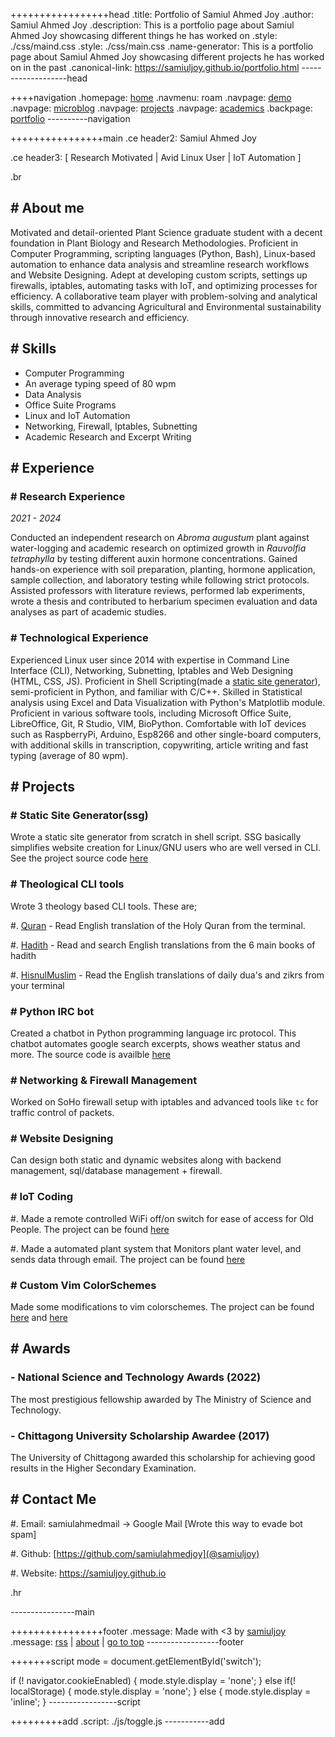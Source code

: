 +++++++++++++++++head
.title: Portfolio of Samiul Ahmed Joy
.author: Samiul Ahmed Joy
.description: This is a portfolio page about Samiul Ahmed Joy showcasing different things he has worked on
.style: ./css/maind.css
.style: ./css/main.css
.name-generator: This is a portfolio page about Samiul Ahmed Joy showcasing different projects he has worked on in the past
.canonical-link: https://samiuljoy.github.io/portfolio.html
-------------------head

++++navigation
.homepage: [home](./index.html)
.navmenu: roam
.navpage: [demo](./demo/base.html)
.navpage: [microblog](./microblog/base.html)
.navpage: [projects](./projects/base.html)
.navpage: [academics](./academics/base.html)
.backpage: [portfolio](./portfolio.html)
----------navigation

++++++++++++++++main
.ce header2: Samiul Ahmed Joy

.ce header3: [ Research Motivated | Avid Linux User | IoT Automation ]

.br

## # About me

Motivated and detail-oriented Plant Science graduate student with a decent foundation in Plant Biology and Research Methodologies. Proficient in Computer Programming, scripting languages (Python, Bash), Linux-based automation to enhance data analysis and streamline research workflows and Website Designing. Adept at developing custom scripts, settings up firewalls, iptables, automating tasks with IoT, and optimizing processes for efficiency. A collaborative team player with problem-solving and analytical skills, committed to advancing Agricultural and Environmental sustainability through innovative research and efficiency.

## # Skills

* Computer Programming
* An average typing speed of 80 wpm
* Data Analysis
* Office Suite Programs
* Linux and IoT Automation
* Networking, Firewall, Iptables, Subnetting
* Academic Research and Excerpt Writing

## # Experience

### # Research Experience

 *2021 - 2024*

Conducted an independent research on *Abroma augustum* plant against water-logging and academic research on optimized growth in *Rauvolfia tetraphylla* by testing different auxin hormone concentrations. Gained hands-on experience with soil preparation, planting, hormone application, sample collection, and laboratory testing while following strict protocols. Assisted professors with literature reviews, performed lab experiments, wrote a thesis and contributed to herbarium specimen evaluation and data analyses as part of academic studies.

### # Technological Experience

Experienced Linux user since 2014 with expertise in Command Line Interface (CLI), Networking, Subnetting, Iptables and Web Designing (HTML, CSS, JS). Proficient in Shell Scripting(made a [static site generator](https://samiuljoy.github.io/demo/base.html)), semi-proficient in Python, and familiar with C/C++. Skilled in Statistical analysis using Excel and Data Visualization with Python's Matplotlib module. Proficient in various software tools, including Microsoft Office Suite, LibreOffice, Git, R Studio, VIM, BioPython. Comfortable with IoT devices such as RaspberryPi, Arduino, Esp8266 and other single-board computers, with additional skills in transcription, copywriting, article writing and fast typing (average of 80 wpm).

## # Projects

### # Static Site Generator(ssg)

Wrote a static site generator from scratch in shell script. SSG basically simplifies website creation for Linux/GNU users who are well versed in CLI. See the project source code [here](https://github.com/samiuljoy/ssg)

### # Theological CLI tools

Wrote 3 theology based CLI tools. These are;

#. [Quran](https://github.com/samiuljoy/quran) - Read English translation of the Holy Quran from the terminal. 

#. [Hadith](https://github.com/samiulahmedjoy/hadith) - Read and search English translations from the 6 main books of hadith

#. [HisnulMuslim](https://github.com/samiulahmedjoy/hisnulmuslim) - Read the English translations of daily dua's and zikrs from your terminal

### # Python IRC bot

Created a chatbot in Python programming language irc protocol. This chatbot automates google search excerpts, shows weather status and more. The source code is availble [here](https://github.com/samiuljoy/pyircbot)

### # Networking & Firewall Management

Worked on SoHo firewall setup with iptables and advanced tools like `tc` for traffic control of packets.

### # Website Designing

Can design both static and dynamic websites along with backend management, sql/database management + firewall.

### # IoT Coding

#. Made a remote controlled WiFi off/on switch for ease of access for Old People. The project can be found [here](https://github.com/samiulahmedjoy/irremote)

#. Made a automated plant system that Monitors plant water level, and sends data through email. The project can be found [here](https://github.com/samiulahmedjoy/plantmanagement)

### # Custom Vim ColorSchemes

Made some modifications to vim colorschemes. The project can be found [here](https://github.com/samiuljoy/vim-dark-colorschemes) and [here](https://github.com/samiuljoy/customized-miramare)

## # Awards

### - National Science and Technology Awards (2022)

The most prestigious fellowship awarded by The Ministry of Science and Technology.

### - Chittagong University Scholarship Awardee (2017)

The University of Chittagong awarded this scholarship for achieving good results in the Higher Secondary Examination.

## # Contact Me

#. Email: samiulahmedmail -> Google Mail [Wrote this way to evade bot spam]

#. Github: [https://github.com/samiulahmedjoy](@samiuljoy)

#. Website: https://samiuljoy.github.io

.hr

----------------main

++++++++++++++++footer
.message: Made with <3 by [samiuljoy](https://github.com/samiuljoy)
.message: [rss](/rss.xml) | [about](/about.html) | [go to top](#)
------------------footer

+++++++script
mode = document.getElementById('switch');

if (! navigator.cookieEnabled) {
	mode.style.display = 'none';
}
else if(! localStorage) {
	mode.style.display = 'none';
}
else {
	mode.style.display = 'inline';
}
-----------------script

+++++++++add
.script: ./js/toggle.js
-----------add

